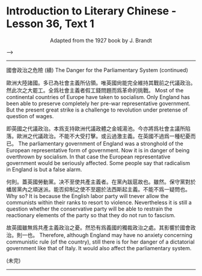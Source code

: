 # Introduction to Literary Chinese - Lesson 36, Text 1

<center>Adapted from the 1927 book by J. Brandt</center>

<!-- 國會政治之危險 (續)

歐洲大陸諸國多已為社會主義所佔領唯英國尙能完全維持其
戰前之代議政治然此次之大罷工全爲社會主義者假工錢問題
而爲革命的挑戰即英國之代議政治本爲支持歐洲代議政體之
金城湯池今亦將爲社會主議所陷落歐洲之代議政治不能不大
受打擊或云過激主義在英國不過爲一種杞憂而已何則蓋英國
勞動黨决不至使共產主義者在黨內跋扈故也雖然保守黨對於
蟠居黨內之頑迷派能否抑制之使不至趨於法西斯起主義不能
不爲一疑問也故英國雖無爲共產主義政治之憂然恐有爲義國
的獨裁政治之處其影響於國會政治則一也

(未完) -->

<!-- 國會政治之危險 (續)

歐洲大陸諸國。多已為社會主義所佔領。唯英國尙能完全維持其
戰前之代議政治。然此次之大罷工。全爲社會主義者假工錢問題
而爲革命的挑戰。即英國之代議政治。本爲支持歐洲代議政體之
金城湯池。今亦將爲社會主議所陷落。歐洲之代議政治。不能不大
受打擊。或云過激主義。在英國不過爲一種杞憂而已。何則。蓋英國
勞動黨。决不至使共產主義者。在黨內跋扈故也。雖然。保守黨對於
蟠居黨內之頑迷派。能否抑制之使不至趨於法西斯起主義。不能
不爲一疑問也。故英國雖無爲共產主義政治之憂。然恐有爲義國
的獨裁政治之處。其影響於國會政治。則一也。

(未完) -->

<!-- 國會政治之危險 (續)

歐洲大陸諸國。多已為社會主義所佔領。唯英國尙能完全維持其戰前之代議政治。然此次之大罷工。全爲社會主義者假工錢問題而爲革命的挑戰。即英國之代議政治。本爲支持歐洲代議政體之金城湯池。今亦將爲社會主議所陷落。歐洲之代議政治。不能不大受打擊。或云過激主義。在英國不過爲一種杞憂而已。何則。蓋英國勞動黨。决不至使共產主義者。在黨內跋扈故也。雖然。保守黨對於蟠居黨內之頑迷派。能否抑制之使不至趨於法西斯起主義。不能不爲一疑問也。故英國雖無爲共產主義政治之憂。然恐有爲義國的獨裁政治之處。其影響於國會政治。則一也。

(未完) -->

<!-- THE DANGER FOR THE PARLIAMENTARY SYSTEM (continued). Most of the continental countries of Europe have taken to socialism. Only England has been able to preserve com- pletely her pre-war representative government. But the present great strike is a challenge to revolution under pretense of question of wages (工錢). The parliamentary government of England was a stronghold of the European representative torm of government. Now it is in danger of being overthrown by socialism. In that case the European representative government would be seriously affected. Some people say that radicalism in England is but a false alarm. Why so? It is because the English labor party will never allow the communists within their ranks to resort to violence. Nevertheless it is still a ques- tion(不能不為一疑問也) whether the conservative party will be able to restrain the reactionary elements of the party so that they do not run to fascism. Therefore, although England may have no anxiety concerning communistic rule (of the country), still there is for her danger of a dictatorial govern- ment like that of Italy. mentary system. It would also affect the parlia- (to be continued) -->

-->

---

國會政治之危險 (續)
The Danger for the Parliamentary System (continued)

歐洲大陸諸國。多已為社會主義所佔領。唯英國尙能完全維持其戰前之代議政治。然此次之大罷工。全爲社會主義者假工錢問題而爲革命的挑戰。
Most of the continental countries of Europe have taken to socialism. Only England has been able to preserve completely her pre-war representative government. But the present great strike is a challenge to revolution under pretense of question of wages.

即英國之代議政治。本爲支持歐洲代議政體之金城湯池。今亦將爲社會主議所陷落。歐洲之代議政治。不能不大受打擊。或云過激主義。在英國不過爲一種杞憂而已。
The parliamentary government of England was a stronghold of the European representative form of government. Now it is in danger of being overthrown by socialism. In that case the European representative government would be seriously affected. Some people say that radicalism in England is but a false alarm.

何則。蓋英國勞動黨。决不至使共產主義者。在黨內跋扈故也。雖然。保守黨對於蟠居黨內之頑迷派。能否抑制之使不至趨於法西斯起主義。不能不爲一疑問也。
Why so? It is because the English labor party will tnever allow the communists within their ranks to resort to violence. Nevertheless it is still a question whether the conservative party will be able to restrain the reactionary elements of the party so that they do not run to fascism.

故英國雖無爲共產主義政治之憂。然恐有爲義國的獨裁政治之處。其影響於國會政治。則一也。
Therefore, although England may have no anxiety concerning communistic rule (of the country), still there is for her danger of a dictatorial government like that of Italy. It would also affect the parliamentary system.

(未完)

---

